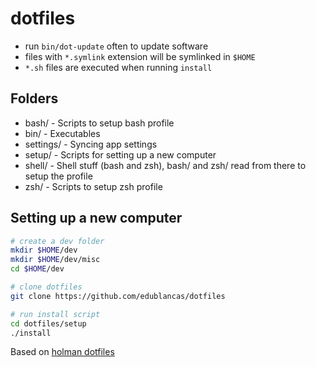 # dotfiles

* run `bin/dot-update` often to update software
* files with `*.symlink` extension will be symlinked in `$HOME`
* `*.sh` files are executed when running `install`

## Folders

* bash/ - Scripts to setup bash profile
* bin/ - Executables
* settings/ - Syncing app settings
* setup/ - Scripts for setting up a new computer
* shell/ - Shell stuff (bash and zsh), bash/ and zsh/ read from there to setup the profile
* zsh/ - Scripts to setup zsh profile

## Setting up a new computer

```bash
# create a dev folder
mkdir $HOME/dev
mkdir $HOME/dev/misc
cd $HOME/dev

# clone dotfiles
git clone https://github.com/edublancas/dotfiles

# run install script
cd dotfiles/setup
./install
```


Based on [holman dotfiles](https://github.com/holman/dotfiles)